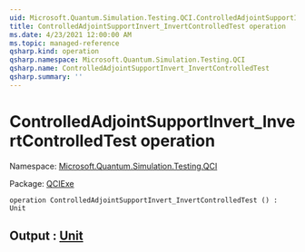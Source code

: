 ```yaml
---
uid: Microsoft.Quantum.Simulation.Testing.QCI.ControlledAdjointSupportInvert_InvertControlledTest
title: ControlledAdjointSupportInvert_InvertControlledTest operation
ms.date: 4/23/2021 12:00:00 AM
ms.topic: managed-reference
qsharp.kind: operation
qsharp.namespace: Microsoft.Quantum.Simulation.Testing.QCI
qsharp.name: ControlledAdjointSupportInvert_InvertControlledTest
qsharp.summary: ''
---
```


# ControlledAdjointSupportInvert_InvertControlledTest operation

Namespace: [Microsoft.Quantum.Simulation.Testing.QCI](xref:Microsoft.Quantum.Simulation.Testing.QCI)

Package: [QCIExe](https://nuget.org/packages/QCIExe)




```qsharp
operation ControlledAdjointSupportInvert_InvertControlledTest () : Unit
```


## Output : [Unit](xref:microsoft.quantum.qsharp.valueliterals#unit-literal)


